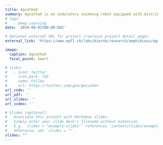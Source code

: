 ```yaml
---
title: AgnathaX
summary: AgnathaX is an undulatory swimming robot equipped with distributed force sensors to study the neural mechanisms controlling locomotion in the spinal cord.
# tags:
#   - Deep Learning
date: '2019-09-01T00:00:00Z'

# Optional external URL for project (replaces project detail page).
external_link: 'https://www.epfl.ch/labs/biorob/research/amphibious/agnathax/'

image:
  caption: AgnathaX
  focal_point: Smart

# links:
#   - icon: twitter
#     icon_pack: fab
#     name: Follow
#     url: https://twitter.com/georgecushen
url_code: ''
url_pdf: ''
url_slides: ''
url_video: ''

# Slides (optional).
#   Associate this project with Markdown slides.
#   Simply enter your slide deck's filename without extension.
#   E.g. `slides = "example-slides"` references `content/slides/example-slides.md`.
#   Otherwise, set `slides = ""`.
slides: ""
---
```

